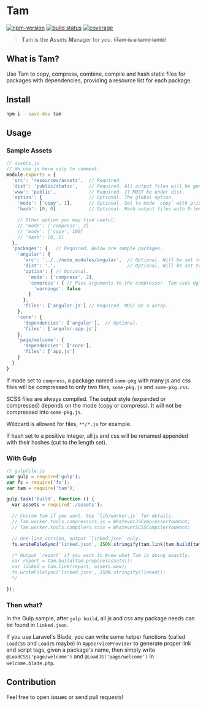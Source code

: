 # Tam

[![npm-version](https://img.shields.io/npm/v/tam.svg)](https://www.npmjs.com/package/tam)
[![build status](https://api.travis-ci.org/arrowrowe/tam.svg)](https://travis-ci.org/arrowrowe/tam)
[![coverage](http://codecov.io/github/arrowrowe/tam/coverage.svg?branch=master)](http://codecov.io/github/arrowrowe/tam?branch=master)

> **T**am is the **A**ssets **M**anager for you. ~~(Tam is a tame lamb!~~

## What is Tam?

Use Tam to copy, compress, combine, compile and hash static files for packages with dependencies, providing a resource list for each package.

## Install

```sh
npm i --save-dev tam
```

## Usage

### Sample Assets

```javascript
// assets.js
// We use js here only to comment.
module.exports = {
  'src': 'resources/assets',  // Required.
  'dist': 'public/static',    // Required. All output files will be generated here.
  'www': 'public',            // Required. It MUST be under dist.
  'option': {                 // Optional. The global option.
    'mode': ['copy', 1],      // Optional. Set to mode `copy` with priority 1. It is default.
    'hash': [0, 0]            // Optional. Hash output files with 0-length hash. (i.e., do not hash.) It is default.

    // Other option you may find useful:
    // 'mode': ['compress', 2]
    // 'mode': ['copy', 100]
    // 'hash': [8, 1]
  },
  'packages': {   // Required. Below are sample packages.
    'angular': {
      'src': '../../node_modules/angular',  // Optional. Will be set to the package's name if left blank.
      'dist': '.',                          // Optional. Will be set to the package's name if left blank.
      'option': { // Optional.
        'mode': ['compress', 2],
        'compress': { // Pass arguments to the compressor. Tam uses UglifyJS for default.
          'warnings': false
        }
      },
      'files': ['angular.js'] // Required. MUST be a array.
    },
    'core': {
      'dependencies': ['angular'],  // Optional.
      'files': ['angular-app.js']
    },
    'page/welcome': {
      'dependencies': ['core'],
      'files': ['app.js']
    }
  }
}
```

If mode set to `compress`, a package named `some-pkg` with many js and css files will be compressed to only two files, `some-pkg.js` and `some-pkg.css`.

SCSS files are always compiled. The output style (expanded or compressed) depends on the mode (copy or compress). It will not be compressed into `some-pkg.js`.

Wildcard is allowed for files, `**/*.js` for example.

If hash set to a positive integer, all js and css will be renamed appended with their hashes (cut to the length set).

### With Gulp

```javascript
// gulpfile.js
var gulp = require('gulp');
var fs = require('fs');
var tam = require('tam');

gulp.task('build', function () {
  var assets = require('./assets');

  // Custom Tam if you want. See `lib/worker.js` for details.
  // Tam.worker.tools.compressors.js = WhateverJSCompressorYouWant;
  // Tam.worker.tools.compilers.scss = WhateverSCSSCompilerYouWant;

  // One-line version, output `linked.json` only.
  fs.writeFileSync('linked.json', JSON.stringify(tam.link(tam.build(tam.prepare(assets)), assets.www)));

  /* Output `report` if you want to know what Tam is doing exactly.
  var report = tam.build(tam.prepare(assets));
  var linked = tam.link(report, assets.www);
  fs.writeFileSync('linked.json', JSON.stringify(linked));
  */

});
```

### Then what?

In the Gulp sample, after `gulp build`, all js and css any package needs can be found in `linked.json`.

If you use Laravel's Blade, you can write some helper functions (called `LoadCSS` and `LoadJS` maybe) in `AppServiceProvider` to generate proper link and script tags, given a package's name, then simply write `@LoadCSS('page/welcome')` and `@LoadJS('page/welcome')` in `welcome.blade.php`.

## Contribution

Feel free to open issues or send pull requests!

